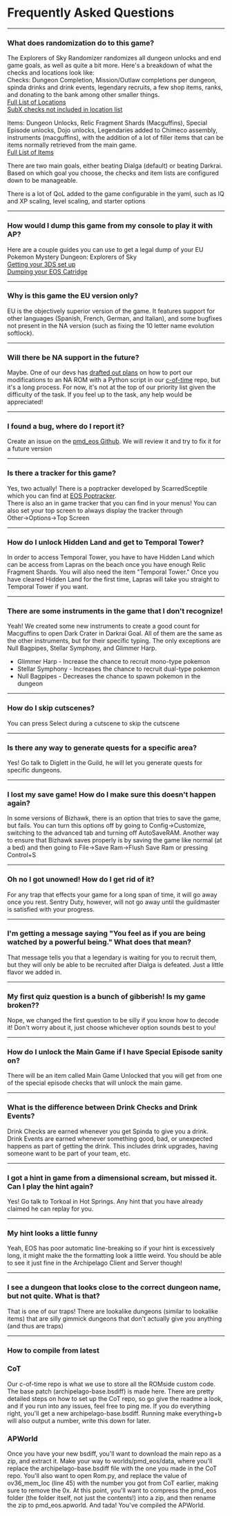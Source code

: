 # Frequently Asked Questions
  ***

### What does randomization do to this game?

The Explorers of Sky Randomizer randomizes all dungeon unlocks and end game goals, as well as quite a bit more. Here's a 
breakdown of what the checks and locations look like:  
Checks: Dungeon Completion, Mission/Outlaw completions per dungeon, spinda drinks and drink events, legendary recruits, 
a few shop items, ranks, and donating to the bank among other smaller things.  
[Full List of Locations](https://github.com/CrypticMonkey33/ArchipelagoExplorersOfSky/blob/main/worlds/pmd_eos/Locations.py)  
[SubX checks not included in location list](https://github.com/CrypticMonkey33/ArchipelagoExplorersOfSky/blob/main/worlds/pmd_eos/RomTypeDefinitions.py)

Items: Dungeon Unlocks, Relic Fragment Shards (Macguffins), Special Episode unlocks, Dojo unlocks, Legendaries added to 
Chimeco assembly, instruments (macguffins), with the addition of a lot of filler items that can be items normally retrieved
 from the main game.  
[Full List of Items](https://github.com/CrypticMonkey33/ArchipelagoExplorersOfSky/blob/main/worlds/pmd_eos/Items.py)

There are two main goals, either beating Dialga (default) or beating Darkrai. Based on which goal you choose, the checks 
and item lists are configured down to be manageable.

There is a lot of QoL added to the game configurable in the yaml, such as IQ and XP scaling, level scaling, and starter 
options 

___
### How would I dump this game from my console to play it with AP?

Here are a couple guides you can use to get a legal dump of your EU Pokemon Mystery Dungeon: Explorers of Sky  
[Getting your 3DS set up](https://3ds.hacks.guide/)  
[Dumping your EOS Catridge](https://wiki.hacks.guide/wiki/3DS:Dump_titles_and_game_cartridges)

  ___

### Why is this game the EU version only?

EU is the objectively superior version of the game. It features support for other languages 
(Spanish, French, German, and Italian), and some bugfixes not present in the NA version (such as fixing the 10 letter 
name evolution softlock).

  ___

### Will there be NA support in the future?

Maybe. One of our devs has [drafted out plans](https://discord.com/channels/731205301247803413/1175911373822242946/1343011021895241810)
 on how to port our modifications to an NA ROM with a Python script in our [c-of-time](https://github.com/Chesyon/eos-archipelago-patches) repo,
but it's a long process. 
For now, it's not at the top of our priority list given the difficulty of the task. 
If you feel up to the task, any help would be appreciated!

  ___

### I found a bug, where do I report it?

Create an issue on the [pmd_eos Github](https://github.com/CrypticMonkey33/ArchipelagoExplorersOfSky/issues).
We will review it and try to fix it for a future version

___
  
### Is there a tracker for this game?

Yes, two actually! There is a poptracker developed by ScarredSceptile which you can find at 
[EOS Poptracker](https://github.com/ScarredSceptile/pmd_eos-AP-poptracker/releases/tag/v0.2.0-rc1).  
There is also an in game tracker that you can find in your menus! You can also set your top screen to always display the 
tracker through Other→Options→Top Screen

___

### How do I unlock Hidden Land and get to Temporal Tower?

In order to access Temporal Tower, you have to have Hidden Land which can be access from Lapras on the beach once you have enough 
Relic Fragment Shards. You will also need the item "Temporal Tower." Once you have cleared Hidden Land for the first time, Lapras will 
take you straight to Temporal Tower if you want.  

___

### There are some instruments in the game that I don't recognize!

Yeah! We created some new instruments to create a good count for Macguffins to open Dark Crater in Darkrai Goal. All of them 
are the same as the other instruments, but for their specific typing. The only exceptions are Null Bagpipes, Stellar Symphony, 
and Glimmer Harp.  
* Glimmer Harp - Increase the chance to recruit mono-type pokemon
* Stellar Symphony - Increases the chance to recruit dual-type pokemon
* Null Bagpipes - Decreases the chance to spawn pokemon in the dungeon

___

### How do I skip cutscenes?

You can press Select during a cutscene to skip the cutscene

  ___

### Is there any way to generate quests for a specific area?

Yes! Go talk to Diglett in the Guild, he will let you generate quests for specific dungeons.

  ___

### I lost my save game! How do I make sure this doesn't happen again?

In some versions of Bizhawk, there is an option that tries to save the game, but fails. You can turn this options off by
going to Config→Customize, switching to the advanced tab and turning off AutoSaveRAM. Another way to ensure that Bizhawk 
saves properly is by saving the game like normal (at a bed) and then going to File->Save Ram->Flush Save Ram or pressing 
Control+S

___

### Oh no I got unowned! How do I get rid of it?

For any trap that effects your game for a long span of time, it will go away once you rest. Sentry Duty, however, will
 not go away until the guildmaster is satisfied with your progress.

___

### I'm getting a message saying "You feel as if you are being watched by a powerful being." What does that mean?

That message tells you that a legendary is waiting for you to recruit them, but they will only be able to be recruited after Dialga
 is defeated. Just a little flavor we added in.
___

### My first quiz question is a bunch of gibberish! Is my game broken??

Nope, we changed the first question to be silly if you know how to decode it! Don't worry about it, just choose whichever 
option sounds best to you!

___

### How do I unlock the Main Game if I have Special Episode sanity on?

There will be an item called Main Game Unlocked that you will get from one of the special episode checks that will unlock the main game.

  ___

### What is the difference between Drink Checks and Drink Events?

Drink Checks are earned whenever you get Spinda to give you a drink.  
Drink Events are earned whenever something good, bad, or unexpected happens as part of getting the drink. This includes 
drink upgrades, having someone want to be part of your team, etc.

  ___

### I got a hint in game from a dimensional scream, but missed it. Can I play the hint again?

Yes! Go talk to Torkoal in Hot Springs. Any hint that you have already claimed he can replay for you.

___

### My hint looks a little funny

Yeah, EOS has poor automatic line-breaking so if your hint is excessively long, it might make the the formatting look a little 
weird. You should be able to see it just fine in the Archipelago Client and Server though!

___

### I see a dungeon that looks close to the correct dungeon name, but not quite. What is that?

That is one of our traps! There are lookalike dungeons (similar to lookalike items) that are silly gimmick dungeons that don't actually give you anything (and thus are traps)

___

### How to compile from latest

### CoT
Our c-of-time repo is what we use to store all the ROMside custom code. The base patch (archipelago-base.bsdiff) is made here. There are pretty detailed steps on how to set up the CoT repo, so go give the readme a look, and if you run into any issues, feel free to ping me. If you do everything right, you'll get a new archipelago-base.bsdiff. Running make everything+b will also output a number, write this down for later.

### APWorld
Once you have your new bsdiff, you'll want to download the main repo as a zip, and extract it. Make your way to worlds/pmd_eos/data, where you'll replace the archipelago-base.bsdiff file with the one you made in the CoT repo. You'll also want to open Rom.py, and replace the value of ov36_mem_loc (line 45) with the number you got from CoT earlier, making sure to remove the 0x. At this point, you'll want to compress the pmd_eos folder (the folder itself, not just the contents!) into a zip, and then rename the zip to pmd_eos.apworld. And tada! You've compiled the APWorld. 

